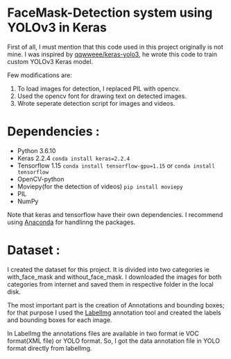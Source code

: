 # FaceMask-Detection system using YOLOv3 in Keras

First of all, I must mention that this code used in this project originally is not mine. I was inspired by [qqwweee/keras-yolo3](https://github.com/qqwweee/keras-yolo3), he wrote this code to train custom YOLOv3 Keras model.

Few modifications are:
1. To load images for detection, I replaced PIL with opencv.
2. Used the opencv font for drawing text on detected images.
3. Wrote seperate detection script for images and videos.

# Dependencies :
- Python 3.6.10
- Keras 2.2.4 `conda install keras=2.2.4`
- Tensorflow 1.15 `conda install tensorflow-gpu=1.15` or `conda install tensorflow`
- OpenCV-python
- Moviepy(for the detection of videos)  `pip install moviepy`
- PIL
- NumPy

Note that keras and tensorflow have their own dependencies. I recommend using [Anaconda](https://www.anaconda.com/) for handlinng the packages.

# Dataset :
I created the dataset for this project. It is divided into two categories ie with_face_mask and without_face_mask. I downloaded the images for both categories from internet and saved them in respective folder in the local disk.

The most important part is the creation of Annotations and bounding boxes; for that purpose I used the [LabelImg](https://github.com/tzutalin/labelImg) annotation tool and created the labels and bounding boxes for each image.

In LabelImg the annotations files are available in two format ie VOC format(XML file) or YOLO format. So, I got the data annotation file in YOLO format directly from labelImg.

